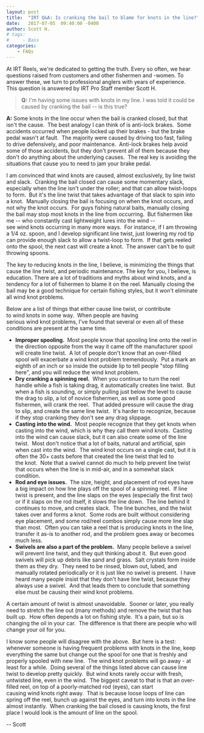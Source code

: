 ```yaml
---
layout: post
title:  "IRT Q&A: Is cranking the bail to blame for knots in the line?"
date:   2017-07-05  09:40:00 -0400
author: Scott H.
# tags: 
#     - Bass
categories:
    - FAQs
---
```



At IRT Reels, we're dedicated to getting the truth. Every so often, we hear questions raised from customers and other fishermen and -women. To answer these, we turn to professional anglers with years of experience. This question is answered by IRT Pro Staff member Scott H.


<blockquote><strong>Q:</strong> I'm having some issues with knots in my line. I was told it could be caused by cranking the bail -- is this true?</blockquote>
<strong>A:</strong> Some knots in the line occur when the bail is cranked closed, but that isn't the cause.  The best analogy I can think of is anti-lock brakes.  Some accidents occurred when people locked up their brakes - but the brake pedal wasn't at fault.  The majority were caused by driving too fast, failing to drive defensively, and poor maintenance.  Anti-lock brakes help avoid some of those accidents, but they don't prevent all of them because they don't do anything about the underlying causes.  The real key is avoiding the situations that cause you to need to jam your brake pedal.

I am convinced that wind knots are caused, almost exclusively, by line twist and slack.  Cranking the bail closed can cause some momentary slack, especially when the line isn't under the roller; and that can allow twist-loops to form.  But it's the line twist that takes advantage of that slack to spin into a knot.  Manually closing the bail is focusing on when the knot occurs, and not why the knot occurs.  For guys fishing natural baits, manually closing the bail may stop most knots in the line from occurring.  But fishermen like me -- who constantly cast lightweight lures into the wind -- see wind knots occurring in many more ways.  For instance, if I am throwing a 1/4 oz. spoon, and I develop significant line twist, just lowering my rod tip can provide enough slack to allow a twist-loop to form.  If that gets reeled onto the spool, the next cast will create a knot.  The answer can't be to quit throwing spoons.

The key to reducing knots in the line, I believe, is minimizing the things that cause the line twist, and periodic maintenance. The key for you, I believe, is education. There are a lot of traditions and myths about wind knots, and a tendency for a lot of fishermen to blame it on the reel. Manually closing the bail may be a good technique for certain fishing styles, but it won't eliminate all wind knot problems.

Below are a list of things that either cause line twist, or contribute to wind knots in some way.  When people are having serious wind knot problems, I've found that several or even all of these conditions are present at the same time.
<ul>
	<li><strong>Improper spooling. </strong> Most people know that spooling line onto the reel in the direction opposite from the way it came off the manufacturer spool will create line twist.  A lot of people don't know that an over-filled  spool will exacerbate a wind knot problem tremendously.  Put a mark an eighth of an inch or so inside the outside lip to tell people "stop filling here", and you will reduce the wind knot problem.</li>
	<li><strong>Dry cranking a spinning reel.</strong>  When you continue to turn the reel handle while a fish is taking drag, it automatically creates line twist.  But when a fish is sounding, or simply pulling just below the level to cause the drag to slip, a lot of novice fishermen, as well as some good fishermen, will crank the reel.  That added pressure will cause the drag to slip, and create the same line twist.  It's harder to recognize, because if they stop cranking they don't see any drag slippage.</li>
	<li><strong>Casting into the wind.</strong>  Most people recognize that they get knots when casting into the wind, which is why they call them wind knots.  Casting into the wind can cause slack, but it can also create some of the line twist.  Most don't notice that a lot of baits, natural and artificial, spin when cast into the wind.  The wind knot occurs on a single cast, but it is often the 30+ casts before that created the line twist that led to the knot.  Note that a swivel cannot do much to help prevent line twist that occurs when the line is in mid-air, and in a somewhat slack condition.</li>
	<li><strong>Rod and eye issues.</strong>  The size, height, and placement of rod eyes have a big impact on how line plays off the spool of a spinning reel.  If line twist is present, and the line slaps on the eyes (especially the first two) or if it slaps on the rod itself, it slows the line down.  The line behind it continues to move, and creates slack.  The line bunches, and the twist takes over and forms a knot.  Some rods are built without considering eye placement, and some rod/reel combos simply cause more line slap than most.  Often you can take a reel that is producing knots in the line, transfer it as-is to another rod, and the problem goes away or becomes much less.</li>
	<li><strong>Swivels are also a part of the problem.</strong>  Many people believe a swivel will prevent line twist, and they quit thinking about it.  But even good swivels will pick up debris like sand and grass.  Salt crystals form inside them as they dry.  They need to be rinsed, blown out, lubed, and manually rotated periodically or it is just like no swivel is present.  I have heard many people insist that they don't have line twist, because they always use a swivel.  And that leads them to conclude that something else must be causing their wind knot problems.</li>
</ul>
A certain amount of twist is almost unavoidable.  Sooner or later, you really need to stretch the line out (many methods) and remove the twist that has built up.  How often depends a lot on fishing style.  It's a pain, but so is changing the oil in your car.  The difference is that there are people who will change your oil for you.

I know some people will disagree with the above.  But here is a test: whenever someone is having frequent problems with knots in the line, keep everything the same but change out the spool for one that is freshly and properly spooled with new line.  The wind knot problems will go away - at least for a while.  Doing several of the things listed above can cause line twist to develop pretty quickly.  But wind knots rarely occur with fresh, untwisted line, even in the wind.  The biggest caveat to that is that an over-filled reel, on top of a poorly-matched rod (eyes), can start causing wind knots right away.  That is because loose loops of line can spring off the reel, bunch up against the eyes, and turn into knots in the line almost instantly.  When cranking the bail closed is causing knots, the first place I would look is the amount of line on the spool.<strong>
</strong>

-- Scott
